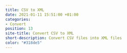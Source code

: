 ```yaml
---
title: CSV to XML
date: 2021-01-11 15:51:00 +01:00
categories:
- Convert
position: 13
site-title: Convert CSV to XML
short-description: Convert CSV files into XML files
color: "#318de5"
---
```


